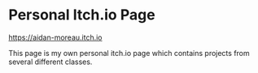 # Personal Itch.io Page

https://aidan-moreau.itch.io

This page is my own personal itch.io page which contains projects from several different classes.
